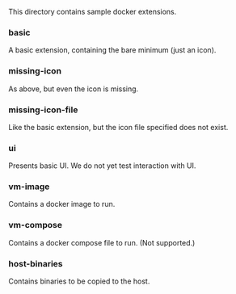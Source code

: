 This directory contains sample docker extensions.

### basic
A basic extension, containing the bare minimum (just an icon).

### missing-icon
As above, but even the icon is missing.

### missing-icon-file
Like the basic extension, but the icon file specified does not exist.

### ui
Presents basic UI.  We do not yet test interaction with UI.

### vm-image
Contains a docker image to run.

### vm-compose
Contains a docker compose file to run. (Not supported.)

### host-binaries
Contains binaries to be copied to the host.
